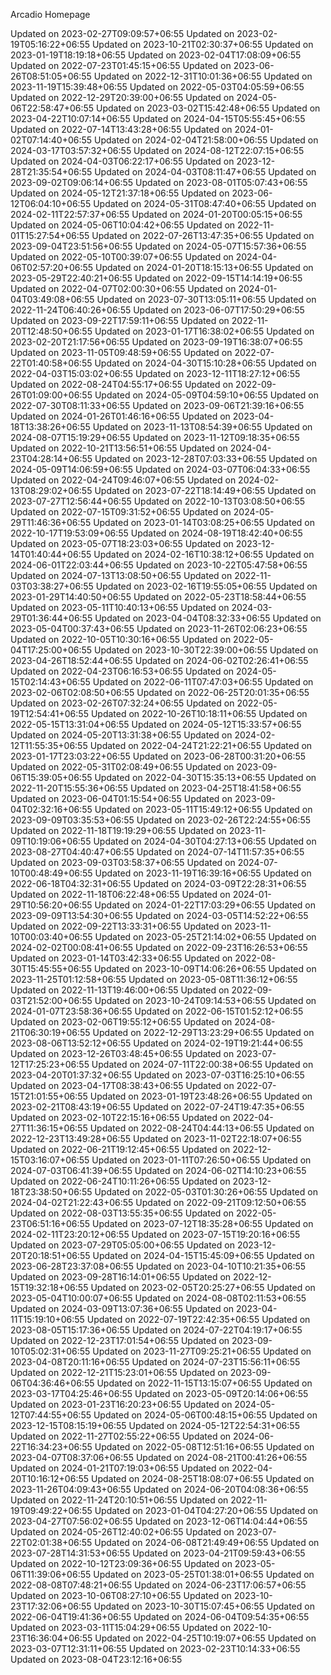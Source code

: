 Arcadio Homepage


Updated on 2023-02-27T09:09:57+06:55
Updated on 2023-02-19T05:16:22+06:55
Updated on 2023-10-21T02:30:37+06:55
Updated on 2023-01-19T18:19:18+06:55
Updated on 2023-02-04T17:08:09+06:55
Updated on 2022-07-23T01:45:15+06:55
Updated on 2023-06-26T08:51:05+06:55
Updated on 2022-12-31T10:01:36+06:55
Updated on 2023-11-19T15:39:48+06:55
Updated on 2022-05-03T04:05:59+06:55
Updated on 2022-12-29T20:39:00+06:55
Updated on 2024-05-06T22:58:47+06:55
Updated on 2023-03-02T15:42:48+06:55
Updated on 2023-04-22T10:07:14+06:55
Updated on 2024-04-15T05:55:45+06:55
Updated on 2022-07-14T13:43:28+06:55
Updated on 2024-01-02T07:14:40+06:55
Updated on 2024-02-04T21:58:00+06:55
Updated on 2024-03-17T03:57:32+06:55
Updated on 2024-08-12T22:07:15+06:55
Updated on 2024-04-03T06:22:17+06:55
Updated on 2023-12-28T21:35:54+06:55
Updated on 2024-04-03T08:11:47+06:55
Updated on 2023-09-02T09:06:14+06:55
Updated on 2023-08-01T05:07:43+06:55
Updated on 2024-05-12T21:37:18+06:55
Updated on 2023-06-12T06:04:10+06:55
Updated on 2024-05-31T08:47:40+06:55
Updated on 2024-02-11T22:57:37+06:55
Updated on 2024-01-20T00:05:15+06:55
Updated on 2024-05-06T10:04:42+06:55
Updated on 2022-11-01T15:27:54+06:55
Updated on 2022-07-26T13:47:35+06:55
Updated on 2023-09-04T23:51:56+06:55
Updated on 2024-05-07T15:57:36+06:55
Updated on 2022-05-10T00:39:07+06:55
Updated on 2024-04-06T02:57:20+06:55
Updated on 2024-01-20T18:15:13+06:55
Updated on 2023-05-29T22:40:21+06:55
Updated on 2022-09-15T14:14:19+06:55
Updated on 2022-04-07T02:00:30+06:55
Updated on 2024-01-04T03:49:08+06:55
Updated on 2023-07-30T13:05:11+06:55
Updated on 2022-11-24T06:40:26+06:55
Updated on 2023-06-07T17:50:29+06:55
Updated on 2023-09-22T17:59:11+06:55
Updated on 2022-11-20T12:48:50+06:55
Updated on 2023-01-17T16:38:02+06:55
Updated on 2023-02-20T21:17:56+06:55
Updated on 2023-09-19T16:38:07+06:55
Updated on 2023-11-05T09:48:59+06:55
Updated on 2022-07-22T01:40:58+06:55
Updated on 2024-04-30T15:10:28+06:55
Updated on 2022-04-03T15:03:02+06:55
Updated on 2023-12-11T18:27:12+06:55
Updated on 2022-08-24T04:55:17+06:55
Updated on 2022-09-26T01:09:00+06:55
Updated on 2024-05-09T04:59:10+06:55
Updated on 2022-07-30T08:11:33+06:55
Updated on 2023-09-06T21:39:16+06:55
Updated on 2024-01-26T01:46:16+06:55
Updated on 2023-04-18T13:38:26+06:55
Updated on 2023-11-13T08:54:39+06:55
Updated on 2024-08-07T15:19:29+06:55
Updated on 2023-11-12T09:18:35+06:55
Updated on 2022-10-21T13:56:51+06:55
Updated on 2024-04-23T04:28:14+06:55
Updated on 2023-12-28T07:03:33+06:55
Updated on 2024-05-09T14:06:59+06:55
Updated on 2024-03-07T06:04:33+06:55
Updated on 2022-04-24T09:46:07+06:55
Updated on 2024-02-13T08:29:02+06:55
Updated on 2023-07-22T18:14:49+06:55
Updated on 2023-07-27T12:56:44+06:55
Updated on 2022-10-13T03:08:50+06:55
Updated on 2022-07-15T09:31:52+06:55
Updated on 2024-05-29T11:46:36+06:55
Updated on 2023-01-14T03:08:25+06:55
Updated on 2022-10-17T19:53:09+06:55
Updated on 2024-08-19T18:42:40+06:55
Updated on 2023-05-07T18:23:03+06:55
Updated on 2023-12-14T01:40:44+06:55
Updated on 2024-02-16T10:38:12+06:55
Updated on 2024-06-01T22:03:44+06:55
Updated on 2023-10-22T05:47:58+06:55
Updated on 2024-07-13T13:08:50+06:55
Updated on 2022-11-03T03:38:27+06:55
Updated on 2023-02-16T19:55:05+06:55
Updated on 2023-01-29T14:40:50+06:55
Updated on 2022-05-23T18:58:44+06:55
Updated on 2023-05-11T10:40:13+06:55
Updated on 2024-03-29T01:36:44+06:55
Updated on 2023-04-04T08:32:33+06:55
Updated on 2023-05-04T00:37:43+06:55
Updated on 2023-11-26T02:06:23+06:55
Updated on 2022-10-05T10:30:16+06:55
Updated on 2022-05-04T17:25:00+06:55
Updated on 2023-10-30T22:39:00+06:55
Updated on 2023-04-26T18:52:44+06:55
Updated on 2024-06-02T02:26:41+06:55
Updated on 2022-04-23T06:16:53+06:55
Updated on 2024-05-15T02:14:43+06:55
Updated on 2022-06-11T07:47:03+06:55
Updated on 2023-02-06T02:08:50+06:55
Updated on 2022-06-25T20:01:35+06:55
Updated on 2023-02-26T07:32:24+06:55
Updated on 2022-05-19T12:54:41+06:55
Updated on 2022-10-26T10:18:11+06:55
Updated on 2022-05-15T13:31:04+06:55
Updated on 2024-05-12T15:33:57+06:55
Updated on 2024-05-20T13:31:38+06:55
Updated on 2024-02-12T11:55:35+06:55
Updated on 2022-04-24T21:22:21+06:55
Updated on 2023-01-17T23:03:22+06:55
Updated on 2023-06-28T00:31:20+06:55
Updated on 2022-05-31T02:08:49+06:55
Updated on 2023-09-06T15:39:05+06:55
Updated on 2022-04-30T15:35:13+06:55
Updated on 2022-11-20T15:55:36+06:55
Updated on 2023-04-25T18:41:58+06:55
Updated on 2023-06-04T01:15:54+06:55
Updated on 2023-09-04T02:32:16+06:55
Updated on 2023-05-11T15:49:12+06:55
Updated on 2023-09-09T03:35:53+06:55
Updated on 2023-02-26T22:24:55+06:55
Updated on 2022-11-18T19:19:29+06:55
Updated on 2023-11-09T10:19:06+06:55
Updated on 2024-04-30T04:27:13+06:55
Updated on 2023-08-27T04:40:47+06:55
Updated on 2024-07-14T11:57:35+06:55
Updated on 2023-09-03T03:58:37+06:55
Updated on 2024-07-10T00:48:49+06:55
Updated on 2023-11-19T16:39:16+06:55
Updated on 2022-06-18T04:32:31+06:55
Updated on 2024-03-09T22:28:31+06:55
Updated on 2022-11-18T06:22:48+06:55
Updated on 2024-01-29T10:56:20+06:55
Updated on 2024-01-22T17:03:29+06:55
Updated on 2023-09-09T13:54:30+06:55
Updated on 2024-03-05T14:52:22+06:55
Updated on 2022-09-22T13:33:31+06:55
Updated on 2023-11-10T00:03:40+06:55
Updated on 2023-05-25T21:14:02+06:55
Updated on 2024-02-02T00:08:41+06:55
Updated on 2022-09-23T16:26:53+06:55
Updated on 2023-01-14T03:42:33+06:55
Updated on 2022-08-30T15:45:55+06:55
Updated on 2023-10-09T14:06:26+06:55
Updated on 2023-11-25T01:12:58+06:55
Updated on 2023-05-08T11:36:12+06:55
Updated on 2022-11-13T19:46:00+06:55
Updated on 2022-09-03T21:52:00+06:55
Updated on 2023-10-24T09:14:53+06:55
Updated on 2024-01-07T23:58:36+06:55
Updated on 2022-06-15T01:52:12+06:55
Updated on 2023-02-06T19:55:12+06:55
Updated on 2024-08-21T06:30:19+06:55
Updated on 2022-12-29T13:23:29+06:55
Updated on 2023-08-06T13:52:12+06:55
Updated on 2024-02-19T19:21:44+06:55
Updated on 2023-12-26T03:48:45+06:55
Updated on 2023-07-12T17:25:23+06:55
Updated on 2024-07-11T22:00:38+06:55
Updated on 2023-04-20T01:37:32+06:55
Updated on 2023-07-03T16:25:10+06:55
Updated on 2023-04-17T08:38:43+06:55
Updated on 2022-07-15T21:01:55+06:55
Updated on 2023-01-19T23:48:26+06:55
Updated on 2023-02-21T08:43:19+06:55
Updated on 2022-07-24T19:47:35+06:55
Updated on 2023-02-10T22:15:16+06:55
Updated on 2022-04-27T11:36:15+06:55
Updated on 2022-08-24T04:44:13+06:55
Updated on 2022-12-23T13:49:28+06:55
Updated on 2023-11-02T22:18:07+06:55
Updated on 2022-06-21T19:12:45+06:55
Updated on 2022-12-15T03:16:07+06:55
Updated on 2023-01-11T07:26:50+06:55
Updated on 2024-07-03T06:41:39+06:55
Updated on 2024-06-02T14:10:23+06:55
Updated on 2022-06-24T10:11:26+06:55
Updated on 2023-12-18T23:38:50+06:55
Updated on 2022-05-03T01:30:26+06:55
Updated on 2024-04-02T21:22:43+06:55
Updated on 2022-09-21T09:12:50+06:55
Updated on 2022-08-03T13:55:35+06:55
Updated on 2022-05-23T06:51:16+06:55
Updated on 2023-07-12T18:35:28+06:55
Updated on 2024-02-11T23:20:12+06:55
Updated on 2023-07-15T19:20:16+06:55
Updated on 2023-07-29T05:05:00+06:55
Updated on 2023-12-20T20:18:51+06:55
Updated on 2024-04-15T15:45:09+06:55
Updated on 2023-06-28T23:37:08+06:55
Updated on 2023-04-10T10:21:35+06:55
Updated on 2023-09-28T16:14:01+06:55
Updated on 2022-12-15T19:32:18+06:55
Updated on 2023-02-05T20:25:27+06:55
Updated on 2023-05-04T10:00:07+06:55
Updated on 2024-08-08T02:11:53+06:55
Updated on 2024-03-09T13:07:36+06:55
Updated on 2023-04-11T15:19:10+06:55
Updated on 2022-07-19T22:42:35+06:55
Updated on 2023-08-05T15:17:36+06:55
Updated on 2024-07-22T04:19:17+06:55
Updated on 2022-12-23T17:01:54+06:55
Updated on 2023-09-10T05:02:31+06:55
Updated on 2023-11-27T09:25:21+06:55
Updated on 2023-04-08T20:11:16+06:55
Updated on 2024-07-23T15:56:11+06:55
Updated on 2022-12-21T15:23:01+06:55
Updated on 2023-09-06T04:36:46+06:55
Updated on 2022-11-15T13:15:07+06:55
Updated on 2023-03-17T04:25:46+06:55
Updated on 2023-05-09T20:14:06+06:55
Updated on 2023-01-23T16:20:23+06:55
Updated on 2024-05-12T07:44:55+06:55
Updated on 2024-05-06T00:48:15+06:55
Updated on 2023-12-15T08:15:19+06:55
Updated on 2024-05-12T22:54:31+06:55
Updated on 2022-11-27T02:55:22+06:55
Updated on 2024-06-22T16:34:23+06:55
Updated on 2022-05-08T12:51:16+06:55
Updated on 2023-04-07T08:37:06+06:55
Updated on 2024-08-21T00:41:26+06:55
Updated on 2024-01-21T07:19:03+06:55
Updated on 2022-04-20T10:16:12+06:55
Updated on 2024-08-25T18:08:07+06:55
Updated on 2023-11-26T04:09:43+06:55
Updated on 2024-06-20T04:08:36+06:55
Updated on 2022-11-24T20:10:51+06:55
Updated on 2022-11-19T09:49:22+06:55
Updated on 2023-01-04T04:27:20+06:55
Updated on 2023-04-27T07:56:02+06:55
Updated on 2023-12-06T14:04:44+06:55
Updated on 2024-05-26T12:40:02+06:55
Updated on 2023-07-22T02:01:38+06:55
Updated on 2024-06-08T21:49:49+06:55
Updated on 2023-07-28T14:31:53+06:55
Updated on 2023-04-21T09:59:43+06:55
Updated on 2022-10-12T23:09:36+06:55
Updated on 2023-05-06T11:39:06+06:55
Updated on 2023-05-25T01:38:01+06:55
Updated on 2022-08-08T07:48:21+06:55
Updated on 2024-06-23T17:06:57+06:55
Updated on 2023-10-06T08:27:10+06:55
Updated on 2023-10-23T17:32:06+06:55
Updated on 2023-10-30T15:07:45+06:55
Updated on 2022-06-04T19:41:36+06:55
Updated on 2024-06-04T09:54:35+06:55
Updated on 2023-03-11T15:04:29+06:55
Updated on 2022-10-23T16:36:04+06:55
Updated on 2022-04-25T10:19:07+06:55
Updated on 2023-03-07T12:31:11+06:55
Updated on 2023-02-23T10:14:33+06:55
Updated on 2023-08-04T23:12:16+06:55
